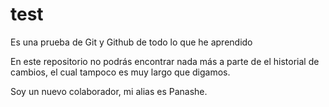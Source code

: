 # test
Es una prueba de Git y Github de todo lo que he aprendido

En este repositorio no podrás encontrar nada más a parte de el historial de cambios,
 el cual tampoco es muy largo que digamos.

Soy un nuevo colaborador, mi alias es Panashe.

